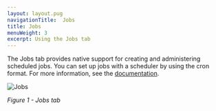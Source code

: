 ```yaml
---
layout: layout.pug
navigationTitle:  Jobs
title: Jobs
menuWeight: 3
excerpt: Using the Jobs tab
---
```


The Jobs tab provides native support for creating and administering scheduled jobs. You can set up jobs with a scheduler by using the cron format. For more information, see the [documentation](/1.11/deploying-jobs/).

![Jobs](/1.11/img/jobs-ee.png)

<p><i>Figure 1 - Jobs tab</i></p>

